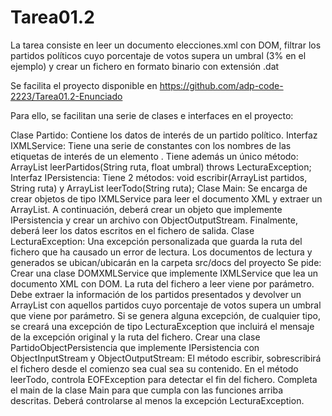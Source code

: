 # Tarea01.2
La tarea consiste en leer un documento elecciones.xml con DOM, filtrar los partidos políticos cuyo porcentaje de votos supera un umbral (3% en el ejemplo) y crear un fichero en formato binario con extensión .dat

Se facilita el proyecto disponible en https://github.com/adp-code-2223/Tarea01.2-Enunciado

Para ello, se facilitan una serie de clases e interfaces en el proyecto:

Clase Partido: Contiene los datos de interés de un partido político.
Interfaz IXMLService: Tiene una serie de constantes con los nombres de las etiquetas de interés de un elemento <partido>. Tiene además un único método:  ArrayList<Partido> leerPartidos(String ruta, float umbral) throws LecturaException;
Interfaz IPersistencia: Tiene 2 métodos: void escribir(ArrayList<Partido> partidos, String ruta) y ArrayList<Partido> leerTodo(String ruta);
Clase Main: Se encarga de crear objetos de tipo IXMLService para leer el documento XML y extraer un ArrayList<Partido>. A continuación, deberá crear un objeto que implemente IPersistencia y crear un archivo con ObjectOutputStream. Finalmente, deberá leer los datos escritos en el fichero de salida.
Clase LecturaException: Una excepción personalizada que guarda la ruta del fichero que ha causado un error de lectura.
Los documentos de lectura y generados se ubican/ubicarán en la carpeta src/docs del proyecto
Se pide:
Crear una clase DOMXMLService que implemente IXMLService que lea un documento XML con DOM. La ruta del fichero a leer viene por parámetro. Debe extraer la información de los partidos presentados y devolver un ArrayList<Partido> con aquellos partidos cuyo porcentaje de votos supera un umbral que viene por parámetro. Si se genera alguna excepción, de cualquier tipo, se creará una excepción de tipo LecturaException que incluirá el mensaje de la excepción original y la ruta del fichero.
Crear una clase PartidoObjectPersistencia que implemente IPersistencia con ObjectInputStream y ObjectOutputStream:
El método escribir, sobrescribirá el fichero desde el comienzo sea cual sea su contenido.
En el método leerTodo, controla EOFException para detectar el fin del fichero.
Completa el main de la clase Main para que cumpla con las funciones arriba descritas. Deberá controlarse al menos la excepción LecturaException.

